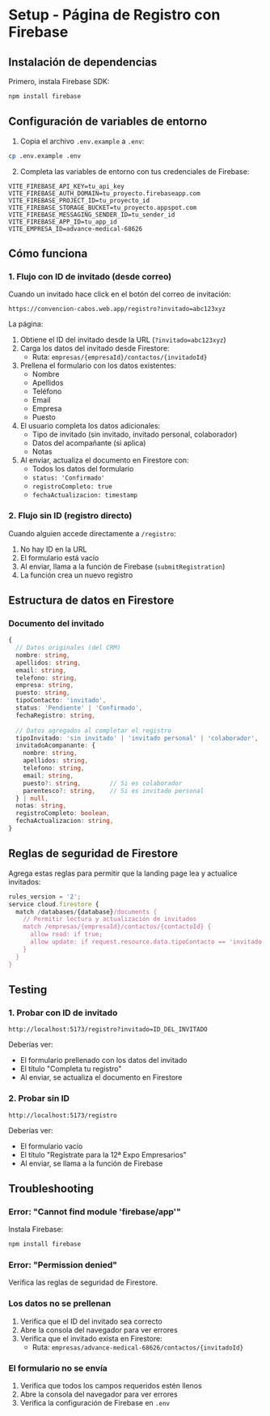 # Setup - Página de Registro con Firebase

## Instalación de dependencias

Primero, instala Firebase SDK:

```bash
npm install firebase
```

## Configuración de variables de entorno

1. Copia el archivo `.env.example` a `.env`:
```bash
cp .env.example .env
```

2. Completa las variables de entorno con tus credenciales de Firebase:

```env
VITE_FIREBASE_API_KEY=tu_api_key
VITE_FIREBASE_AUTH_DOMAIN=tu_proyecto.firebaseapp.com
VITE_FIREBASE_PROJECT_ID=tu_proyecto_id
VITE_FIREBASE_STORAGE_BUCKET=tu_proyecto.appspot.com
VITE_FIREBASE_MESSAGING_SENDER_ID=tu_sender_id
VITE_FIREBASE_APP_ID=tu_app_id
VITE_EMPRESA_ID=advance-medical-68626
```

## Cómo funciona

### 1. Flujo con ID de invitado (desde correo)

Cuando un invitado hace click en el botón del correo de invitación:

```
https://convencion-cabos.web.app/registro?invitado=abc123xyz
```

La página:
1. Obtiene el ID del invitado desde la URL (`?invitado=abc123xyz`)
2. Carga los datos del invitado desde Firestore:
   - Ruta: `empresas/{empresaId}/contactos/{invitadoId}`
3. Prellena el formulario con los datos existentes:
   - Nombre
   - Apellidos
   - Teléfono
   - Email
   - Empresa
   - Puesto
4. El usuario completa los datos adicionales:
   - Tipo de invitado (sin invitado, invitado personal, colaborador)
   - Datos del acompañante (si aplica)
   - Notas
5. Al enviar, actualiza el documento en Firestore con:
   - Todos los datos del formulario
   - `status: 'Confirmado'`
   - `registroCompleto: true`
   - `fechaActualizacion: timestamp`

### 2. Flujo sin ID (registro directo)

Cuando alguien accede directamente a `/registro`:

1. No hay ID en la URL
2. El formulario está vacío
3. Al enviar, llama a la función de Firebase (`submitRegistration`)
4. La función crea un nuevo registro

## Estructura de datos en Firestore

### Documento del invitado

```typescript
{
  // Datos originales (del CRM)
  nombre: string,
  apellidos: string,
  email: string,
  telefono: string,
  empresa: string,
  puesto: string,
  tipoContacto: 'invitado',
  status: 'Pendiente' | 'Confirmado',
  fechaRegistro: string,
  
  // Datos agregados al completar el registro
  tipoInvitado: 'sin invitado' | 'invitado personal' | 'colaborador',
  invitadoAcompanante: {
    nombre: string,
    apellidos: string,
    telefono: string,
    email: string,
    puesto?: string,        // Si es colaborador
    parentesco?: string,    // Si es invitado personal
  } | null,
  notas: string,
  registroCompleto: boolean,
  fechaActualizacion: string,
}
```

## Reglas de seguridad de Firestore

Agrega estas reglas para permitir que la landing page lea y actualice invitados:

```javascript
rules_version = '2';
service cloud.firestore {
  match /databases/{database}/documents {
    // Permitir lectura y actualización de invitados
    match /empresas/{empresaId}/contactos/{contactoId} {
      allow read: if true;
      allow update: if request.resource.data.tipoContacto == 'invitado';
    }
  }
}
```

## Testing

### 1. Probar con ID de invitado

```
http://localhost:5173/registro?invitado=ID_DEL_INVITADO
```

Deberías ver:
- El formulario prellenado con los datos del invitado
- El título "Completa tu registro"
- Al enviar, se actualiza el documento en Firestore

### 2. Probar sin ID

```
http://localhost:5173/registro
```

Deberías ver:
- El formulario vacío
- El título "Regístrate para la 12ª Expo Empresarios"
- Al enviar, se llama a la función de Firebase

## Troubleshooting

### Error: "Cannot find module 'firebase/app'"

Instala Firebase:
```bash
npm install firebase
```

### Error: "Permission denied"

Verifica las reglas de seguridad de Firestore.

### Los datos no se prellenan

1. Verifica que el ID del invitado sea correcto
2. Abre la consola del navegador para ver errores
3. Verifica que el invitado exista en Firestore:
   - Ruta: `empresas/advance-medical-68626/contactos/{invitadoId}`

### El formulario no se envía

1. Verifica que todos los campos requeridos estén llenos
2. Abre la consola del navegador para ver errores
3. Verifica la configuración de Firebase en `.env`
